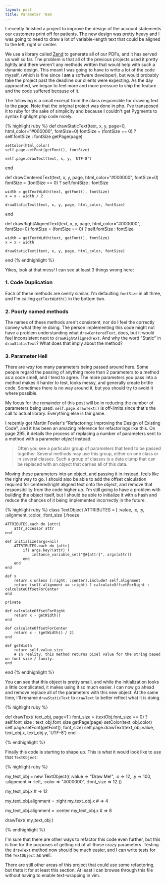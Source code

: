 ```yaml
---
layout: post
title: Parameter 'Nam
---
```


I recently finished a project to improve the design of the account
statements our customers print off for patients. The new design was
pretty heavy and I was going to need to draw a lot of variable-length
text that could be aligned to the left, right or center.

We use a library called [Zend](http://framework.zend.com/manual/en/zend.pdf.html)
to generate all of our PDFs, and it has served us well so far. The
problem is that all of the previous projects used it pretty lightly and
there weren't any methods written that would help with such a dynamic
design. This meant I was going to have to write a lot of the code
myself, (which is fine since I **am** a software developer), but would
probably take the project past the deadline our clients were expecting.
As the day approached, we began to feel more and more pressure to ship
the feature and the code suffered because of it.

The following is a small excerpt from the class responsible for drawing
text to the page. Note that the original project was done in php. I've transposed it to ruby
for the sake of simplicity and because I couldn't get Pygments to syntax
highlight php code nicely.

{% highlight ruby %}
def drawStaticText(text, x, y, page=0, html_color="#000000", fontSize=0)
    fontSize = (fontSize == 0) ? self.fontSize : fontSize
    getPage(page)

    setColor(html_color)
    self.page.setFont(getFont(), fontSize)

    self.page.drawText(text, x, y, 'UTF-8')
end

def drawCenteredText(text, x, y, page, html_color="#000000", fontSize=0)
    fontSize = (fontSize == 0) ? self.fontSize : fontSize

    width = getTextWidth(text, getFont(), fontSize)
    x = x - width / 2

    drawStaticText(text, x, y, page, html_color, fontSize)
end

def drawRightAlignedText(text, x, y, page, html_color="#000000", fontSize=0)
    fontSize = (fontSize == 0) ? self.fontSize : fontSize

    width = getTextWidth(text, getFont(), fontSize)
    x = x - width

    drawStaticText(text, x, y, page, html_color, fontSize)
end
{% endhighlight %}

Yikes, look at that mess! I can see at least 3 things wrong here:

### 1. Code Duplication
Each of these methods are overly similar. I'm defaulting
`fontSize` in all three, and I'm calling `getTextWidth()` in
the bottom two.

### 2. Poorly named methods
The names of these methods aren't consistent, nor do I feel the
correctly convey what they're doing. The person implementing this
code might not have a problem understanding what `drawCenteredText`,
does, but it would feel inconsistent next to `drawRightAlignedText`.
And why the word "Static" in `drawStaticText`? What does that imply
about the method?

### 3. Parameter Hell
There are _way_ too many parameters being passed around here. Some
people regard the passing of anything more than 2 parameters to a
method as a code smell, and I tend to agree. The more parameters you
pass into a method makes it harder to test, looks messy, and generally
create brittle code. Sometimes there is no way around it, but you should
try to avoid it where possible.

My focus for the remainder of this post will be in reducing the number
of parameters being used. `self.page.drawText()` is off-limits since
that's the call to actual library. Everything else is fair game.

I recently got Martin Fowler's "Refactoring: Improving the Design of
Existing Code", and it has been an amazing reference for
refactorings like this. On page 295, it details the process of replacing a
number of parameters sent to a method with a parameter _object_ instead:

> Often you see a particular group of parameters that tend to be passed
> together. Several methods may use this group, either on one class or
> in several classes. Such a group of classes is a data clump that can
> be replaced with an object that carries all of this data.

Moving these parameters into an object, and passing it in instead, feels
like the right way to go. I should also be able to add the offset
calculation required for centered/right aligned text onto the object,
and remove that responsibility from the code higher up. I'm still going
to have a problem with building the object itself, but I should be
able to initialize it with a hash and reduce the chances of it being
implemented incorrectly in the future.

{% highlight ruby %}
class TextObject
    ATTRIBUTES = [
        :value, :x, :y, :alignment, :color, :font_size
    ].freeze

    ATTRIBUTES.each do |attr|
        attr_accessor attr
    end

    def initialize(args=nil)
        ATTRIBUTES.each do |attr|
            if( args.key?(attr) )
                instance_variable_set("@#{attr}", args[attr])
            end
        end
    end

    def x
        return x unless [:right, :center].include? self.alignment
        return (self.alignment == :right) ? calculateOffsetForRight : calculateOffsetForCenter
    end

    private

    def calculateOffsetForRight
        return x - getWidth()
    end

    def calculateOffsetForCenter
        return x - (getWidth() / 2)
    end

    def getWidth
        return self.value.size
        # In reality, this method returns pixel value for the string based on font size / family.
    end
end
{% endhighlight %}

You can see that this object is pretty small, and while the
initialization looks a little complicated, it makes using it so much
easier. I can now go ahead and remove replace all of the parameters with this
new object. At the same time, I'll rename `drawStaticText` to `drawText` to
better reflect what it is doing.

{% highlight ruby %}

def drawText( text_obj, page=1 )
    font_size = (textObj.font_size == 0) ? self.font_size : text_obj.font_size
    getPage(page)
    setColor(text_obj.color)
    self.page.setFont(getFont(), font_size)
    self.page.drawText(text_obj.value, text_obj.x, text_obj.y, 'UTF-8')
end

{% endhighlight %}

Finally this code is starting to shape up. This is what it would look
like to use that `TextObject`:

{% highlight ruby %}

my_text_obj = new TextObject({
    :value => "Draw Me!",
    :x => 12,
    :y => 100,
    :alignment => :left,
    :color => "#000000",
    :font_size => 12
})

my_text_obj.x   # => 12

my_text_obj.alignment = :right
my_text_obj.x   # => 4

my_text_obj.alignment = :center
my_text_obj.x   # => 8

drawText( my_text_obj )

{% endhighlight %}

I'm sure that there are other ways to refactor this code even further,
but this is fine for the purposes of getting rid of all those crazy
parameters. Testing the `drawText` method now should be much easier,
and I can write tests for the `TextObject` as well.

There are still other areas of this project that could use some
refactoring, but thats it for at least this section. At least I can
browse through this file without having to enable text-wrapping in vim.
